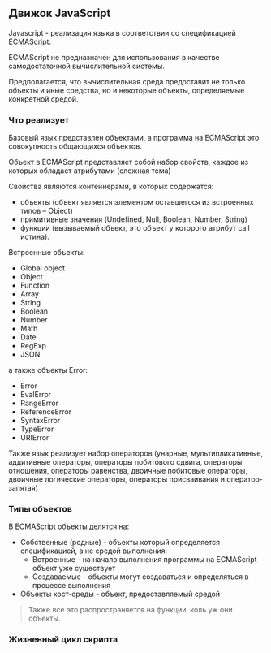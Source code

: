 ## Движок JavaScript
Javascript - реализация языка в соответствии со спецификацией ECMAScript.

ECMAScript не предназначен для использования в качестве самодостаточной вычислительной системы. 

Предполагается, что вычислительная среда предоставит не только объекты и иные средства, но и некоторые объекты, определяемые конкретной средой. 


### Что реализует
Базовый язык представлен объектами, а программа на ECMAScript это совокупность общающихся объектов.
 
Объект в ECMAScript представляет собой набор свойств, каждое из которых обладает атрибутами (сложная тема)
 
Свойства являются контейнерами, в которых содержатся:
* объекты (объект является элементом оставшегося из встроенных типов – Object) 
* примитивные значения (Undefined, Null, Boolean, Number, String)
* функции (вызываемый объект, это объект у которого атрибут call истина). 

Встроенные объекты:
* Global object
* Object
* Function
* Array
* String
* Boolean
* Number
* Math
* Date
* RegExp
* JSON

а также объекты Error: 
* Error
* EvalError
* RangeError 
* ReferenceError
* SyntaxError
* TypeError
* URIError

Также язык реализует набор операторов (унарные, мультипликативные, аддитивные операторы, операторы побитового сдвига, операторы отношения, операторы равенства, двоичные побитовые операторы, двоичные логические операторы, операторы присваивания и оператор-запятая)

### Типы объектов
В ECMAScript объекты делятся на:
* Собственные (родные) - объекты который определяется спецификацией, а не средой выполнения:
    * Встроенные - на начало выполнения программы на ECMAScript объект уже существует
    * Создаваемые - объекты могут создаваться и определяться в процессе выполнения
* Объекты хост-среды - объект, предоставляемый средой

> Также все это распространяется на функции, коль уж они объекты.

### Жизненный цикл скрипта
